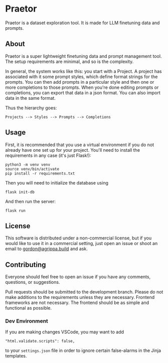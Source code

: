 # Praetor

Praetor is a dataset exploration tool. It is made for LLM finetuning data and prompts.

## About

Praetor is a super lightweight finetuning data and prompt management tool. The setup requirements are minimal, and so is the complexity.

In general, the system works like this: you start with a Project. A project has associated with it some prompt styles, which define format strings for the prompts. You can then add prompts in a particular style and then one or more completions to those prompts. When you're done editing prompts or completions, you can export that data in a json format. You can also import data in the same format.

Thus the hierarchy goes:

```
Projects --> Styles --> Prompts --> Completions
```

## Usage

First, it is recommended that you use a virtual environment if you do not already have one set up for your project. You'll need to install the requirements in any case (it's just Flask!):

```
python3 -m venv venv
source venv/bin/activate
pip install -r requirements.txt
```

Then you will need to initialize the database using

```
flask init-db
```

And then run the server:

```
flask run
```

## License

This software is distributed under a non-commercial license, but if you would like to use it in a commercial setting, just open an issue or shoot an email to gordon@agrippa.build and ask.

## Contributing

Everyone should feel free to open an issue if you have any comments, questions, or suggestions.

Pull requests should be submitted to the development branch. Please do not make additions to the requirements unless they are necessary. Frontend frameworks are not necessary. The frontend should be as simple and functional as possible.

### Dev Environment

If you are making changes VSCode, you may want to add

```
"html.validate.scripts": false,
```

to your `settings.json` file in order to ignore certain false-alarms in the Jinja templates.
